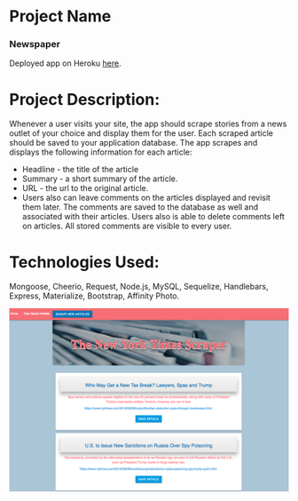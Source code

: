 
# Project Name

### Newspaper

Deployed app on Heroku [here](https://test.herokuapp.com/).

# Project Description:
Whenever a user visits your site, the app should scrape stories from a news outlet of your choice and display them for the user. Each scraped article should be saved to your application database. The app scrapes and displays the following information for each article:
* Headline - the title of the article
* Summary - a short summary of the article.
* URL - the url to the original article.
* Users also can leave comments on the articles displayed and revisit them later. The comments are saved to the database as well and associated with their articles. Users also is able to delete comments left on articles. All stored comments are visible to every user.

# Technologies Used: 

Mongoose, Cheerio, Request, Node.js, MySQL, Sequelize, Handlebars, Express, Materialize, Bootstrap, Affinity Photo. 


![Screen Shot](public/assets/images/paper.png)
